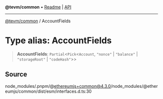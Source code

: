 **@tevm/common** • [Readme](../README.md) \| [API](../globals.md)

***

[@tevm/common](../README.md) / AccountFields

# Type alias: AccountFields

> **AccountFields**: `Partial`\<`Pick`\<`Account`, `"nonce"` \| `"balance"` \| `"storageRoot"` \| `"codeHash"`\>\>

## Source

node\_modules/.pnpm/@ethereumjs+common@4.3.0/node\_modules/@ethereumjs/common/dist/esm/interfaces.d.ts:30
